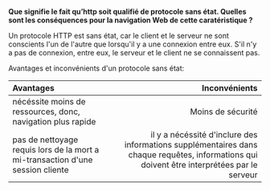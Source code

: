 **Que signifie le fait qu’http soit qualifié de protocole sans état. Quelles sont les conséquences pour la navigation Web de cette caratéristique ?**

Un protocole HTTP est sans état, car le client et le serveur ne sont conscients l'un de l'autre que lorsqu'il y a une connexion entre eux.
S'il n'y a pas de connexion, entre eux, le serveur et le client ne se connaissent pas.

Avantages et inconvénients d'un protocole sans état:

| Avantages | Inconvénients |
| :-- | --:|
| nécéssite moins de ressources, donc, navigation plus rapide | Moins de sécurité |
| pas de nettoyage requis lors de la mort a mi-transaction d'une session cliente | il y a nécéssité d'inclure des informations supplémentaires dans chaque requêtes, informations qui doivent être interprétées par le serveur |



